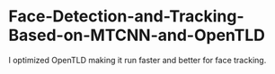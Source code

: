 # Face-Detection-and-Tracking-Based-on-MTCNN-and-OpenTLD
I optimized OpenTLD making it run faster and better for face tracking.
